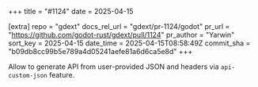 +++
title = "#1124"
date = 2025-04-15

[extra]
repo = "gdext"
docs_rel_url = "gdext/pr-1124/godot"
pr_url = "https://github.com/godot-rust/gdext/pull/1124"
pr_author = "Yarwin"
sort_key = 2025-04-15
date_time = 2025-04-15T08:58:49Z
commit_sha = "b09db8cc99b5e789a4d05241aefe81a6d6ca5e8d"
+++

Allow to generate API from user-provided JSON and headers via `api-custom-json` feature.

